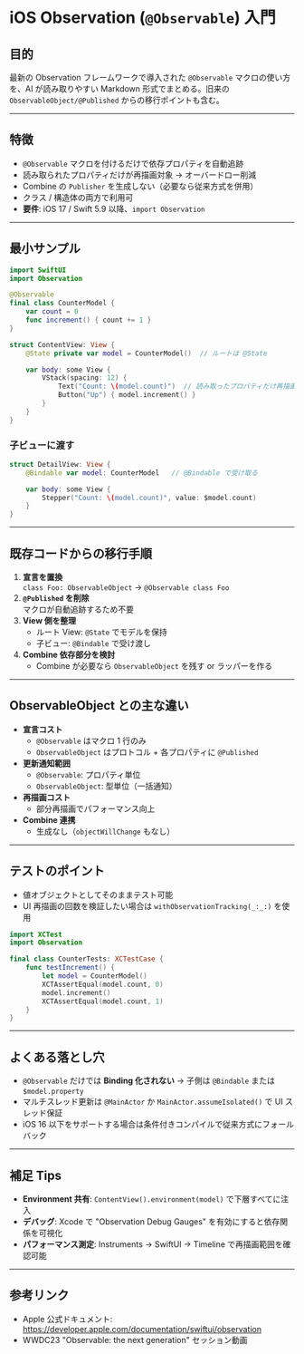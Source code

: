 # iOS Observation (`@Observable`) 入門

## 目的
最新の Observation フレームワークで導入された `@Observable` マクロの使い方を、AI が読み取りやすい Markdown 形式でまとめる。旧来の `ObservableObject/@Published` からの移行ポイントも含む。

---

## 特徴
- `@Observable` マクロを付けるだけで依存プロパティを自動追跡
- 読み取られたプロパティだけが再描画対象 → オーバードロー削減
- Combine の `Publisher` を生成しない（必要なら従来方式を併用）
- クラス / 構造体の両方で利用可
- **要件**: iOS 17 / Swift 5.9 以降、`import Observation`

---

## 最小サンプル
```swift
import SwiftUI
import Observation

@Observable
final class CounterModel {
    var count = 0
    func increment() { count += 1 }
}

struct ContentView: View {
    @State private var model = CounterModel()  // ルートは @State

    var body: some View {
        VStack(spacing: 12) {
            Text("Count: \(model.count)")  // 読み取ったプロパティだけ再描画
            Button("Up") { model.increment() }
        }
    }
}
```

### 子ビューに渡す
```swift
struct DetailView: View {
    @Bindable var model: CounterModel   // @Bindable で受け取る

    var body: some View {
        Stepper("Count: \(model.count)", value: $model.count)
    }
}
```

---

## 既存コードからの移行手順
1. **宣言を置換**  
   `class Foo: ObservableObject` → `@Observable class Foo`
2. **`@Published` を削除**  
   マクロが自動追跡するため不要
3. **View 側を整理**  
   - ルート View: `@State` でモデルを保持  
   - 子ビュー: `@Bindable` で受け渡し
4. **Combine 依存部分を検討**  
   - Combine が必要なら `ObservableObject` を残す or ラッパーを作る

---

## ObservableObject との主な違い
- **宣言コスト**  
  - `@Observable` はマクロ 1 行のみ  
  - `ObservableObject` はプロトコル + 各プロパティに `@Published`
- **更新通知範囲**  
  - `@Observable`: プロパティ単位  
  - `ObservableObject`: 型単位（一括通知）
- **再描画コスト**  
  - 部分再描画でパフォーマンス向上
- **Combine 連携**  
  - 生成なし（`objectWillChange` もなし）

---

## テストのポイント
- 値オブジェクトとしてそのままテスト可能
- UI 再描画の回数を検証したい場合は `withObservationTracking(_:_:)` を使用

```swift
import XCTest
import Observation

final class CounterTests: XCTestCase {
    func testIncrement() {
        let model = CounterModel()
        XCTAssertEqual(model.count, 0)
        model.increment()
        XCTAssertEqual(model.count, 1)
    }
}
```

---

## よくある落とし穴
- `@Observable` だけでは **Binding 化されない** → 子側は `@Bindable` または `$model.property`
- マルチスレッド更新は `@MainActor` か `MainActor.assumeIsolated()` で UI スレッド保証
- iOS 16 以下をサポートする場合は条件付きコンパイルで従来方式にフォールバック

---

## 補足 Tips
- **Environment 共有**: `ContentView().environment(model)` で下層すべてに注入
- **デバッグ**: Xcode で "Observation Debug Gauges" を有効にすると依存関係を可視化
- **パフォーマンス測定**: Instruments → SwiftUI → Timeline で再描画範囲を確認可能

---

## 参考リンク
- Apple 公式ドキュメント: <https://developer.apple.com/documentation/swiftui/observation>
- WWDC23 "Observable: the next generation" セッション動画

